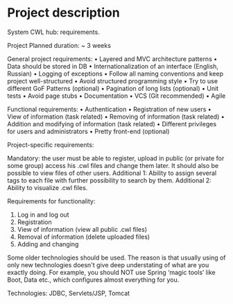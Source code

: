 # Project description

System CWL hub: requirements.

Project Planned duration: ~ 3 weeks

General project requirements:
• Layered and MVC architecture patterns
• Data should be stored in DB
• Internationalization of an interface (English, Russian)
• Logging of exceptions
• Follow all naming conventions and keep project well-structured
• Avoid structured programming style
• Try to use different GoF Patterns (optional)
• Pagination of long lists (optional)
• Unit tests
• Avoid page stubs
• Documentation
• VCS (Git recommended)
• Agile

Functional requirements:
• Authentication
• Registration of new users
• View of information (task related)
• Removing of information (task related)
• Addition and modifying of information (task related)
• Different privileges for users and administrators
• Pretty front-end (optional)

Project-specific requirements:

Mandatory: the user must be able to register, upload in public (or private for some group) access his .cwl files and change them later.
It should also be possible to view files of other users.
Additional 1: Ability to assign several tags to each file with further possibility to search by them.
Additional 2: Ability to visualize .cwl files.

Requirements for functionality:
1. Log in and log out
2. Registration
3. View of information (view all public .cwl files)
4. Removal of information (delete uploaded files)
5. Adding and changing

Some older technologies should be used.
The reason is that usually using of only new technologies doesn't give deep understating of what are you exactly doing.
For example, you should NOT use Spring ‘magic tools’ like Boot, Data etc., which configures almost everything for you.

 Technologies: JDBC, Servlets/JSP, Tomcat